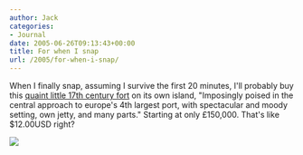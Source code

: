 ```yaml
---
author: Jack
categories:
- Journal
date: 2005-06-26T09:13:43+00:00
title: For when I snap
url: /2005/for-when-i-snap/
---
```


When I finally snap, assuming I survive the first 20 minutes, I'll probably buy this [quaint little 17th century fort][1] on its own island, "Imposingly poised in the central approach to europe's 4th largest port, with spectacular and moody setting, own jetty, and many parts." Starting at only &#163;150,000. That's like $12.00USD right?

![][2]

 [1]: http://www.westwaleshomes.info/Version2/SaleDetail.asp?urn=440
 [2]: /images/blog/island-fort.jpg